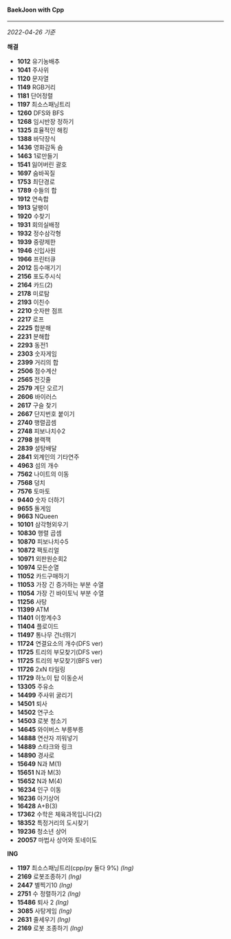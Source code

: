 #### BaekJoon with Cpp
___

*2022-04-26 기준*

**해결**

* __1012__ 유기농배추
* __1041__ 주사위
* __1120__ 문자열
* __1149__ RGB거리
* __1181__ 단어정렬
* __1197__ 최소스패닝트리
* __1260__ DFS와 BFS
* __1268__ 임시반장 정하기
* __1325__ 효율적인 해킹
* __1388__ 바닥장식
* __1436__ 영화감독 숌
* __1463__ 1로만들기
* __1541__ 잃어버린 괄호
* __1697__ 숨바꼭질
* __1753__ 최단경로
* __1789__ 수들의 합
* __1912__ 연속합
* __1913__ 달팽이
* __1920__ 수찾기
* __1931__ 회의실배정
* __1932__ 정수삼각형
* __1939__ 중량제한
* __1946__ 신입사원
* __1966__ 프린터큐
* __2012__ 등수매기기 
* __2156__ 포도주시식
* __2164__ 카드(2)
* __2178__ 미로탐
* __2193__ 이친수
* __2210__ 숫자판 점프
* __2217__ 로프
* __2225__ 합분해
* __2231__ 분해합
* __2293__ 동전1
* __2303__ 숫자게임
* __2399__ 거리의 합
* __2506__ 점수계산
* __2565__ 전깃줄
* __2579__ 계단 오르기
* __2606__ 바이러스
* __2617__ 구슬 찾기
* __2667__ 단지번호 붙이기
* __2740__ 행렬곱셈
* __2748__ 피보나치수2
* __2798__ 블랙잭
* __2839__ 설탕배달
* __2841__ 외계인의 기타연주
* __4963__ 섬의 개수
* __7562__ 나이트의 이동
* __7568__ 덩치
* __7576__ 토마토
* __9440__ 숫자 더하기
* __9655__ 돌게임
* __9663__ NQueen
* __10101__ 삼각형외우기
* __10830__ 행렬 곱셈
* __10870__ 피보나치수5
* __10872__ 팩토리얼
* __10971__ 외판원순회2
* __10974__ 모든순열
* __11052__ 카드구매하기
* __11053__ 가장 긴 증가하는 부분 수열
*  __11054__ 가장 긴 바이토닉 부분 수열
* __11256__ 사탕
* __11399__ ATM
* __11401__ 이항계수3
* __11404__ 플로이드
* __11497__ 통나무 건너뛰기
* __11724__ 연결요소의 개수(DFS ver)
* __11725__ 트리의 부모찾기(DFS ver)
* __11725__ 트리의 부모찾기(BFS ver)
* __11726__ 2xN 타일링
* __11729__ 하노이 탑 이동순서
* __13305__ 주유소
* __14499__ 주사위 굴리기
* __14501__ 퇴사
* __14502__ 연구소
* __14503__ 로봇 청소기
* __14645__ 와이버스 부릉부릉
* __14888__ 연산자 끼워넣기
* __14889__ 스타크와 링크
* __14890__ 경사로
* __15649__ N과 M(1)
* __15651__ N과 M(3)
* __15652__ N과 M(4)
* __16234__ 인구 이동
* __16236__ 아기상어
* __16428__ A+B(3)
* __17362__ 수학은 체육과목입니다(2)
* __18352__ 특정거리의 도시찾기
* __19236__ 청소년 상어
* __20057__ 마법사 상어와 토네이도

**ING**

* __1197__ 최소스패닝트리(cpp/py 둘다 9%) _(Ing)_
* __2169__ 로봇조종하기 _(Ing)_
* __2447__ 별찍기10 _(Ing)_
* __2751__ 수 정렬하기2 _(Ing)_
* __15486__ 퇴사 2 _(Ing)_
* __3085__ 사탕게임 _(Ing)_
* __2631__ 줄세우기 _(Ing)_
* __2169__ 로봇 조종하기 _(Ing)_